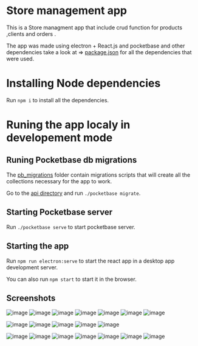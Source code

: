 # Store management app

This is a Store managment app that include crud function for products ,clients and orders .

The app was made using electron + React.js and pocketbase and other dependencies take a look at => [package.json](package.json) for all the dependencies that were used.

# Installing Node dependencies

Run `npm i` to install all the dependencies.

# Runing the app localy in developement mode

## Runing Pocketbase db migrations

The [pb_migrations](api/pb_migrations) folder contain migrations scripts that will create all the collections necessary for the app to work.

Go to the [api directory](api) and run `./pocketbase migrate`.

## Starting Pocketbase server

Run `./pocketbase serve` to start pocketbase server.

## Starting the app

Run `npm run electron:serve` to start the react app in a desktop app development server.

You can also run `npm start` to start it in the browser.

## Screenshots

![image](https://github.com/Zbiba42/Store_management_app/assets/49755178/10355ed3-191d-4cda-b666-d4e20e490d82)
![image](https://github.com/Zbiba42/Store_management_app/assets/49755178/18e1f8f6-8de0-45a2-9a64-09768331fd5c)
![image](https://github.com/Zbiba42/Store_management_app/assets/49755178/2202ac49-62c4-4e6f-8d52-a380970de253)
![image](https://github.com/Zbiba42/Store_management_app/assets/49755178/802a00ed-41b3-4e3d-bc2d-d19b051e4ab2)
![image](https://github.com/Zbiba42/Store_management_app/assets/49755178/5e65272d-b8ef-4d96-a3ff-a1afe5201e68)
![image](https://github.com/Zbiba42/Store_management_app/assets/49755178/31f22159-4b25-418b-b5b5-db65a9bad570)
![image](https://github.com/Zbiba42/Store_management_app/assets/49755178/a43c8b26-35fc-403f-8648-9a802408e679)

![image](https://github.com/Zbiba42/Store_management_app/assets/49755178/f22a9ee3-5f7e-4af6-b3b1-04ddd4f418d9)
![image](https://github.com/Zbiba42/Store_management_app/assets/49755178/2dd8e4e1-9f02-451e-bf12-f2b9794e71ce)
![image](https://github.com/Zbiba42/Store_management_app/assets/49755178/81690d3f-c629-440c-839e-570b798f2415)
![image](https://github.com/Zbiba42/Store_management_app/assets/49755178/45b73d13-b52b-477e-b9c6-17e29fd78c93)
![image](https://github.com/Zbiba42/Store_management_app/assets/49755178/32964a3b-438d-4b66-ba64-145f2dd0af8c)

![image](https://github.com/Zbiba42/Store_management_app/assets/49755178/ed909e31-8f21-4773-b70d-08b38824fa3c)
![image](https://github.com/Zbiba42/Store_management_app/assets/49755178/c1c7ad57-37b9-4a83-986b-258be942f92e)
![image](https://github.com/Zbiba42/Store_management_app/assets/49755178/45276fa6-d980-42d3-94a7-2982789f24a0)
![image](https://github.com/Zbiba42/Store_management_app/assets/49755178/243d0680-1c1c-48dd-b0bd-312b5212f9fd)
![image](https://github.com/Zbiba42/Store_management_app/assets/49755178/b7a6a493-1080-4c02-b065-9885f21c4717)
![image](https://github.com/Zbiba42/Store_management_app/assets/49755178/a1019bc2-ecd0-405a-b379-191bce87eeb5)
![image](https://github.com/Zbiba42/Store_management_app/assets/49755178/95551d4e-12f5-4c2f-9a4e-49717642c20e)


